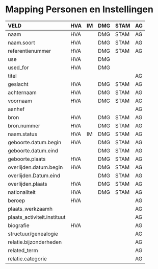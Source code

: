 # Mapping Personen en Instellingen

| VELD | HVA | IM | DMG | STAM | AG |
| :--- | :--- | :--- | :--- | :--- | :--- |
| naam | HVA |  | DMG | STAM | AG |
| naam.soort | HVA |  | DMG | STAM | AG |
| referentienummer | HVA |  | DMG | STAM | AG |
| use | HVA |  | DMG |  |  |
| used\_for | HVA |  | DMG |  |  |
| titel |  |  |  |  | AG |
| geslacht | HVA |  | DMG | STAM | AG |
| achternaam | HVA |  | DMG | STAM | AG |
| voornaam | HVA |  | DMG | STAM | AG |
| aanhef |  |  |  |  | AG |
| bron | HVA |  | DMG | STAM | AG |
| bron.nummer | HVA |  | DMG | STAM | AG |
| naam.status | HVA | IM | DMG | STAM | AG |
| geboorte.datum.begin | HVA |  | DMG | STAM | AG |
| geboorte.datum.eind |  |  | DMG | STAM | AG |
| geboorte.plaats | HVA |  | DMG | STAM | AG |
| overlijden.datum.begin | HVA |  | DMG | STAM | AG |
| overlijden.Datum.eind |  |  | DMG | STAM | AG |
| overlijden.plaats | HVA |  | DMG | STAM | AG |
| nationaliteit | HVA |  | DMG | STAM | AG |
| beroep | HVA |  |  |  | AG |
| plaats\_werkzaamh |  |  |  |  | AG |
| plaats\_activiteit.instituut |  |  |  |  | AG |
| biografie | HVA |  |  |  | AG |
| structuur/genealogie |  |  |  |  | AG |
| relatie.bijzonderheden |  |  |  |  | AG |
| related\_term |  |  |  |  | AG |
| relatie.categorie |  |  |  |  | AG |

